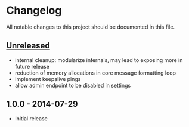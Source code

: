 # Changelog

All notable changes to this project should be documented in this file.

## [Unreleased]

- internal cleanup: modularize internals, may lead to exposing more in future release
- reduction of memory allocations in core message formatting loop
- implement keepalive pings
- allow admin endpoint to be disabled in settings

## 1.0.0 - 2014-07-29

- Initial release

[Unreleased]: https://github.com/mroth/sseserver/compare/v1.0.0...HEAD
